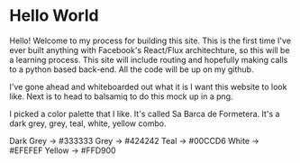 # Hello World

Hello! Welcome to my process for building this site. This is
the first time I've ever built anything with Facebook's
React/Flux architechture, so this will be a learning process.
This site will include routing and hopefully making calls
to a python based back-end. All the code will be up on my
github.

I've gone ahead and whiteboarded out what it is I want this
website to look like. Next is to head to balsamiq to do this
mock up in a png.

I picked a color palette that I like. It's called Sa Barca de
Formetera. It's a dark grey, grey, teal, white, yellow combo.

Dark Grey -> #333333
Grey -> #424242
Teal -> #00CCD6
White -> #EFEFEF
Yellow -> #FFD900

